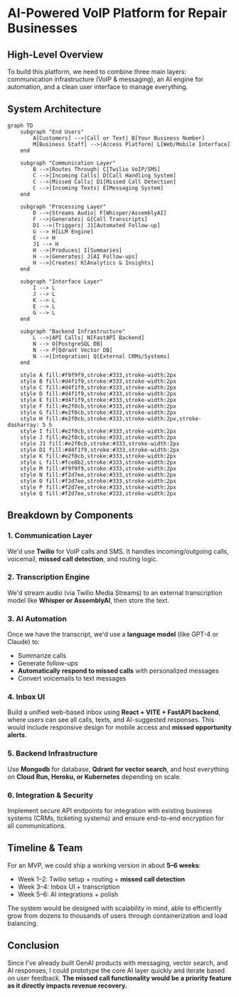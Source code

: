 # AI-Powered VoIP Platform for Repair Businesses

## High-Level Overview
To build this platform, we need to combine three main layers: communication infrastructure (VoIP & messaging), an AI engine for automation, and a clean user interface to manage everything.

## System Architecture
```mermaid
graph TD
    subgraph "End Users"
        A[Customers] -->|Call or Text| B[Your Business Number]
        M[Business Staff] -->|Access Platform| L[Web/Mobile Interface]
    end
    
    subgraph "Communication Layer"
        B -->|Routes Through| C[Twilio VoIP/SMS]
        C -->|Incoming Calls| D[Call Handling System]
        C -->|Missed Calls| D1[Missed Call Detection]
        C -->|Incoming Texts| E[Messaging System]
    end
    
    subgraph "Processing Layer"
        D -->|Streams Audio| F[Whisper/AssemblyAI]
        F -->|Generates| G[Call Transcripts]
        D1 -->|Triggers| J1[Automated Follow-up]
        G --> H[LLM Engine]
        E --> H
        J1 --> H
        H -->|Produces| I[Summaries]
        H -->|Generates| J[AI Follow-ups]
        H -->|Creates| K[Analytics & Insights]
    end
    
    subgraph "Interface Layer"
        I --> L
        J --> L
        K --> L
        E --> L
        G --> L
    end
    
    subgraph "Backend Infrastructure"
        L -->|API Calls| N[FastAPI Backend]
        N --> O[PostgreSQL DB]
        N --> P[Qdrant Vector DB]
        N -->|Integration| Q[External CRMs/Systems]
    end
    
    style A fill:#f9f9f9,stroke:#333,stroke-width:2px
    style B fill:#d4f1f9,stroke:#333,stroke-width:2px
    style C fill:#d4f1f9,stroke:#333,stroke-width:2px
    style D fill:#d4f1f9,stroke:#333,stroke-width:2px
    style E fill:#d4f1f9,stroke:#333,stroke-width:2px
    style F fill:#e2f0cb,stroke:#333,stroke-width:2px
    style G fill:#e2f0cb,stroke:#333,stroke-width:2px
    style H fill:#e2f0cb,stroke:#333,stroke-width:2px,stroke-dasharray: 5 5
    style I fill:#e2f0cb,stroke:#333,stroke-width:2px
    style J fill:#e2f0cb,stroke:#333,stroke-width:2px
    style J1 fill:#e2f0cb,stroke:#333,stroke-width:2px
    style D1 fill:#d4f1f9,stroke:#333,stroke-width:2px
    style K fill:#e2f0cb,stroke:#333,stroke-width:2px
    style L fill:#fce8b2,stroke:#333,stroke-width:2px
    style M fill:#f9f9f9,stroke:#333,stroke-width:2px
    style N fill:#f2d7ee,stroke:#333,stroke-width:2px
    style O fill:#f2d7ee,stroke:#333,stroke-width:2px
    style P fill:#f2d7ee,stroke:#333,stroke-width:2px
    style Q fill:#f2d7ee,stroke:#333,stroke-width:2px
```

## Breakdown by Components

### 1. Communication Layer
We'd use **Twilio** for VoIP calls and SMS. It handles incoming/outgoing calls, voicemail, **missed call detection**, and routing logic.

### 2. Transcription Engine
We'd stream audio (via Twilio Media Streams) to an external transcription model like **Whisper or AssemblyAI**, then store the text.

### 3. AI Automation
Once we have the transcript, we'd use a **language model** (like GPT-4 or Claude) to:
* Summarize calls
* Generate follow-ups
* **Automatically respond to missed calls** with personalized messages
* Convert voicemails to text messages

### 4. Inbox UI
Build a unified web-based inbox using **React + VITE + FastAPI backend**, where users can see all calls, texts, and AI-suggested responses. This would include responsive design for mobile access and **missed opportunity alerts**.

### 5. Backend Infrastructure
Use **Mongodb** for database, **Qdrant for vector search**, and host everything on **Cloud Run, Heroku, or Kubernetes** depending on scale.

### 6. Integration & Security
Implement secure API endpoints for integration with existing business systems (CRMs, ticketing systems) and ensure end-to-end encryption for all communications.

## Timeline & Team
For an MVP, we could ship a working version in about **5–6 weeks**:
- Week 1–2: Twilio setup + routing + **missed call detection**
- Week 3–4: Inbox UI + transcription
- Week 5–6: AI integrations + polish

The system would be designed with scalability in mind, able to efficiently grow from dozens to thousands of users through containerization and load balancing.

## Conclusion
Since I've already built GenAI products with messaging, vector search, and AI responses, I could prototype the core AI layer quickly and iterate based on user feedback. **The missed call functionality would be a priority feature as it directly impacts revenue recovery.**

